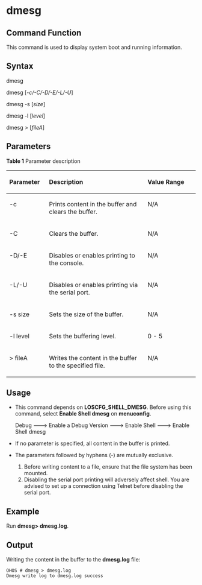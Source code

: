 # dmesg

## Command Function<a name="section4643204919313"></a>

This command is used to display system boot and running information.

## Syntax<a name="section6553153635"></a>

dmesg

dmesg \[_-c/-C/-D/-E/-L/-U_\]

dmesg -s \[_size_\]

dmesg -l \[_level_\]

dmesg \> \[_fileA_\]

## Parameters<a name="section208971157532"></a>

**Table  1**  Parameter description

<a name="table3900mcpsimp"></a>
<table><thead align="left"><tr id="row3906mcpsimp"><th class="cellrowborder" valign="top" width="21%" id="mcps1.2.4.1.1"><p id="p3908mcpsimp"><a name="p3908mcpsimp"></a><a name="p3908mcpsimp"></a>Parameter</p>
</th>
<th class="cellrowborder" valign="top" width="52%" id="mcps1.2.4.1.2"><p id="p3910mcpsimp"><a name="p3910mcpsimp"></a><a name="p3910mcpsimp"></a>Description</p>
</th>
<th class="cellrowborder" valign="top" width="27%" id="mcps1.2.4.1.3"><p id="p3912mcpsimp"><a name="p3912mcpsimp"></a><a name="p3912mcpsimp"></a>Value Range</p>
</th>
</tr>
</thead>
<tbody><tr id="row3913mcpsimp"><td class="cellrowborder" valign="top" width="21%" headers="mcps1.2.4.1.1 "><p id="p3915mcpsimp"><a name="p3915mcpsimp"></a><a name="p3915mcpsimp"></a>-c</p>
</td>
<td class="cellrowborder" valign="top" width="52%" headers="mcps1.2.4.1.2 "><p id="p3917mcpsimp"><a name="p3917mcpsimp"></a><a name="p3917mcpsimp"></a>Prints content in the buffer and clears the buffer.</p>
</td>
<td class="cellrowborder" valign="top" width="27%" headers="mcps1.2.4.1.3 "><p id="p3919mcpsimp"><a name="p3919mcpsimp"></a><a name="p3919mcpsimp"></a>N/A</p>
</td>
</tr>
<tr id="row3920mcpsimp"><td class="cellrowborder" valign="top" width="21%" headers="mcps1.2.4.1.1 "><p id="p3922mcpsimp"><a name="p3922mcpsimp"></a><a name="p3922mcpsimp"></a>-C</p>
</td>
<td class="cellrowborder" valign="top" width="52%" headers="mcps1.2.4.1.2 "><p id="p3924mcpsimp"><a name="p3924mcpsimp"></a><a name="p3924mcpsimp"></a>Clears the buffer.</p>
</td>
<td class="cellrowborder" valign="top" width="27%" headers="mcps1.2.4.1.3 "><p id="p3926mcpsimp"><a name="p3926mcpsimp"></a><a name="p3926mcpsimp"></a>N/A</p>
</td>
</tr>
<tr id="row3927mcpsimp"><td class="cellrowborder" valign="top" width="21%" headers="mcps1.2.4.1.1 "><p id="p3929mcpsimp"><a name="p3929mcpsimp"></a><a name="p3929mcpsimp"></a>-D/-E</p>
</td>
<td class="cellrowborder" valign="top" width="52%" headers="mcps1.2.4.1.2 "><p id="p3931mcpsimp"><a name="p3931mcpsimp"></a><a name="p3931mcpsimp"></a>Disables or enables printing to the console.</p>
</td>
<td class="cellrowborder" valign="top" width="27%" headers="mcps1.2.4.1.3 "><p id="p3933mcpsimp"><a name="p3933mcpsimp"></a><a name="p3933mcpsimp"></a>N/A</p>
</td>
</tr>
<tr id="row3934mcpsimp"><td class="cellrowborder" valign="top" width="21%" headers="mcps1.2.4.1.1 "><p id="p3936mcpsimp"><a name="p3936mcpsimp"></a><a name="p3936mcpsimp"></a>-L/-U</p>
</td>
<td class="cellrowborder" valign="top" width="52%" headers="mcps1.2.4.1.2 "><p id="p3938mcpsimp"><a name="p3938mcpsimp"></a><a name="p3938mcpsimp"></a>Disables or enables printing via the serial port.</p>
</td>
<td class="cellrowborder" valign="top" width="27%" headers="mcps1.2.4.1.3 "><p id="p3940mcpsimp"><a name="p3940mcpsimp"></a><a name="p3940mcpsimp"></a>N/A</p>
</td>
</tr>
<tr id="row3941mcpsimp"><td class="cellrowborder" valign="top" width="21%" headers="mcps1.2.4.1.1 "><p id="p3943mcpsimp"><a name="p3943mcpsimp"></a><a name="p3943mcpsimp"></a>-s size</p>
</td>
<td class="cellrowborder" valign="top" width="52%" headers="mcps1.2.4.1.2 "><p id="p3945mcpsimp"><a name="p3945mcpsimp"></a><a name="p3945mcpsimp"></a>Sets the size of the buffer.</p>
</td>
<td class="cellrowborder" valign="top" width="27%" headers="mcps1.2.4.1.3 "><p id="p3947mcpsimp"><a name="p3947mcpsimp"></a><a name="p3947mcpsimp"></a>N/A</p>
</td>
</tr>
<tr id="row3948mcpsimp"><td class="cellrowborder" valign="top" width="21%" headers="mcps1.2.4.1.1 "><p id="p3950mcpsimp"><a name="p3950mcpsimp"></a><a name="p3950mcpsimp"></a>-l level</p>
</td>
<td class="cellrowborder" valign="top" width="52%" headers="mcps1.2.4.1.2 "><p id="p3952mcpsimp"><a name="p3952mcpsimp"></a><a name="p3952mcpsimp"></a>Sets the buffering level.</p>
</td>
<td class="cellrowborder" valign="top" width="27%" headers="mcps1.2.4.1.3 "><p id="p3954mcpsimp"><a name="p3954mcpsimp"></a><a name="p3954mcpsimp"></a>0 - 5</p>
</td>
</tr>
<tr id="row3955mcpsimp"><td class="cellrowborder" valign="top" width="21%" headers="mcps1.2.4.1.1 "><p id="p3957mcpsimp"><a name="p3957mcpsimp"></a><a name="p3957mcpsimp"></a>&gt; fileA</p>
</td>
<td class="cellrowborder" valign="top" width="52%" headers="mcps1.2.4.1.2 "><p id="p717417317512"><a name="p717417317512"></a><a name="p717417317512"></a>Writes the content in the buffer to the specified file.</p>
</td>
<td class="cellrowborder" valign="top" width="27%" headers="mcps1.2.4.1.3 "><p id="p3961mcpsimp"><a name="p3961mcpsimp"></a><a name="p3961mcpsimp"></a>N/A</p>
</td>
</tr>
</tbody>
</table>

## Usage<a name="section213115219413"></a>

-   This command depends on  **LOSCFG\_SHELL\_DMESG**. Before using this command, select  **Enable Shell dmesg**  on  **menuconfig**.

    Debug  ---\> Enable a Debug Version ---\> Enable Shell ---\> Enable Shell dmesg

-   If no parameter is specified, all content in the buffer is printed.
-   The parameters followed by hyphens \(-\) are mutually exclusive.
    1.  Before writing content to a file, ensure that the file system has been mounted.
    2.  Disabling the serial port printing will adversely affect shell. You are advised to set up a connection using Telnet before disabling the serial port.


## Example<a name="section13736564418"></a>

Run  **dmesg\> dmesg.log**.

## Output<a name="section194005101413"></a>

Writing the content in the buffer to the  **dmesg.log**  file:

```
OHOS # dmesg > dmesg.log
Dmesg write log to dmesg.log success
```

